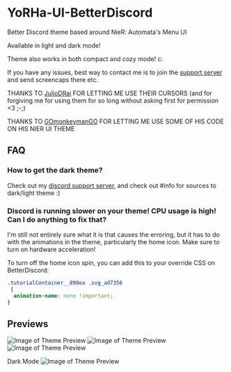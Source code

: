 # YoRHa-UI-BetterDiscord
Better Discord theme based around NieR: Automata's Menu UI

Available in light and dark mode!

Theme also works in both compact and cozy mode! c:

If you have any issues, best way to contact me is to join the [support server](https://discord.gg/X4nBPCa) and send screencaps there etc.

THANKS TO [JulioDRai](https://www.deviantart.com/juliodrai) FOR LETTING ME USE THEIR CURSORS (and for forgiving me for using them for so long without asking first for permission <3 ;-;) 

THANKS TO [GOmonkeymanGO](https://github.com/ChaseIngebritson/YoRHa-Discord-Theme) FOR LETTING ME USE SOME OF HIS CODE ON HIS NIER UI THEME

## FAQ

### How to get the dark theme?

Check out my [discord support server](https://discord.gg/X4nBPCa), and check out #info for sources to dark/light theme :)

### Discord is running slower on your theme! CPU usage is high! Can I do anything to fix that?

I'm still not entirely sure what it is that causes the erroring, but it has to do with the animations in the theme, particularly the home icon.
Make sure to turn on hardware acceleration!

To turn off the home icon spin, you can add this to your override CSS on BetterDiscord:

```scss
.tutorialContainer__890ea .svg_ad7356
 {
  animation-name: none !important;
}
```

## Previews

![Image of Theme Preview](https://raw.githubusercontent.com/AccraZed/YoRHA-UI-BetterDiscord/master/Previews/preview3.png)
![Image of Theme Preview](https://raw.githubusercontent.com/AccraZed/YoRHA-UI-BetterDiscord/master/Previews/preview1.png)
![Image of Theme Preview](https://raw.githubusercontent.com/AccraZed/YoRHA-UI-BetterDiscord/master/Previews/preview2.png)

Dark Mode
![Image of Theme Preview](https://raw.githubusercontent.com/AccraZed/YoRHA-UI-BetterDiscord/master/Previews/dark-1.png)